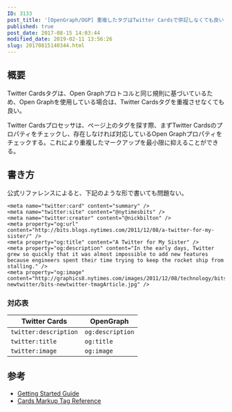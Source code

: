 ```yaml
---
ID: 3133
post_title: '[OpenGraph/OGP] 重複したタグはTwitter Cardsで併記しなくても良い'
published: true
post_date: 2017-08-15 14:03:44
modified_date: 2019-02-11 13:56:26
slug: 20170815140344.html
---
```

<h2>概要</h2>
<p>Twitter Cardsタグは、Open Graphプロトコルと同じ規則に基づいているため、Open Graphを使用している場合は、Twitter Cardsタグを重複させなくても良い。</p>
<p>Twitter Cardsプロセッサは、ページ上のタグを探す際、まずTwitter Cardsのプロパティをチェックし、存在しなければ対応しているOpen Graphプロパティをチェックする。これにより重複したマークアップを最小限に抑えることができる。</p>
<p><!--more--></p>
<h2>書き方</h2>
<p>公式リファレンスによると、下記のような形で書いても問題ない。</p>
<pre><code class="language-html">&lt;meta name="twitter:card" content="summary" /&gt;
&lt;meta name="twitter:site" content="@nytimesbits" /&gt;
&lt;meta name="twitter:creator" content="@nickbilton" /&gt;
&lt;meta property="og:url" content="http://bits.blogs.nytimes.com/2011/12/08/a-twitter-for-my-sister/" /&gt;
&lt;meta property="og:title" content="A Twitter for My Sister" /&gt;
&lt;meta property="og:description" content="In the early days, Twitter grew so quickly that it was almost impossible to add new features because engineers spent their time trying to keep the rocket ship from stalling." /&gt;
&lt;meta property="og:image" content="http://graphics8.nytimes.com/images/2011/12/08/technology/bits-newtwitter/bits-newtwitter-tmagArticle.jpg" /&gt;
</code></pre>
<h3>対応表</h3>
<table>
<thead>
<tr>
<th>Twitter Cards</th>
<th>OpenGraph</th>
</tr>
</thead>
<tbody>
<tr>
<td><code>twitter:description</code></td>
<td><code>og:description</code></td>
</tr>
<tr>
<td><code>twitter:title</code></td>
<td><code>og:title</code></td>
</tr>
<tr>
<td><code>twitter:image</code></td>
<td><code>og:image</code></td>
</tr>
</tbody>
</table>
<h2>参考</h2>
<ul>
<li><a href="https://dev.twitter.com/cards/getting-started#opengraph">Getting Started Guide</a></li>
<li><a href="https://dev.twitter.com/cards/markup.html">Cards Markup Tag Reference</a></li>
</ul>